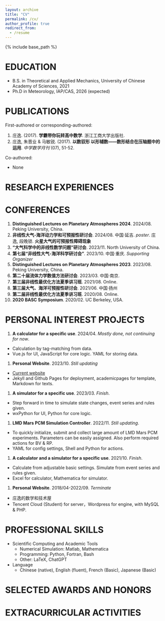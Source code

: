 ```yaml
---
layout: archive
title: "CV"
permalink: /cv/
author_profile: true
redirect_from:
  - /resume
---
```


{% include base_path %}

EDUCATION
======
* B.S. in Theoretical and Applied Mechanics, University of Chinese Academy of Sciences, 2021
* Ph.D in Meteorology, IAP/CAS, 2026 (expected)

PUBLICATIONS
======
First-authored or corresponding-authored:
1. 庄逸. (2017). **学霸带你玩转高中数学**. 浙江工商大学出版社.
1. 庄逸, 朱晋业 &  马敏锐. (2017). **以数驭形 以形辅数——数形结合在压轴题中的运用**. *中学数学月刊* (07), 51-52.

Co-authored:
* None

RESEARCH EXPERIENCES
======

CONFERENCES
======

1. **Distinguished Lectures on Planetary Atmospheres 2024**. 2024/08. Peking University, China.
1. **非线性大气-海洋动力学和可预报性研讨会**. 2024/08. 中国·延吉. *poster*. 庄逸, 段晚锁. **火星大气的可预报性障碍现象**
1. **“大气科学中的非线性数学问题”研讨会**. 2023/11. North University of China.
1. **第七届“非线性大气-海洋科学研讨会”**. 2023/10. 中国·重庆. *Supporting Organizer*
1. **Distinguished Lectures on Planetary Atmospheres 2023**. 2023/08. Peking University, China.
1. **第二十届流体力学数值方法研讨会**. 2023/03. 中国·南京.
1. **第三届非线性最优化方法夏季讲习班**. 2021/08. Online.
1. **第三届大气、海洋可预报性研讨会**. 2021/06. 中国·扬州
1. **第二届非线性最优化方法夏季讲习班**. 2020/08. Online.
1. **2020 BASC Symposium**. 2020/02. UC Berkeley, USA.

PERSONAL INTEREST PROJECTS
======
1. **A calculator for a specific use**. 2024/04. *Mostly done, not continuing for now*.
  * Calculation by tag-matching from data. 
  * Vue.js for UI, JavaScript for core logic. YAML for storing data. 
1. **Personal Website**. 2023/10. *Still updating*
  * [Current website](https://vortexer99.github.io)
  * Jekyll and Github Pages for deployment, academicpages for template, Markdown for texts.
1. **A simulator for a specific use**. 2023/03. *Finish*.
  * Step forward in time to simulate state changes, event series and rules given.
  * wxPython for UI, Python for core logic. 
1. **LMD Mars PCM Simulation Controller**. 2022/11. *Still updating*.
  * To quickly initialize, submit and collect large amount of LMD Mars PCM experiments.
  Parameters can be easily assigned. Also perform required actions for BV & RP.
  * YAML for config settings, Shell and Python for actions.
1. **A calculator and a simulator for a specific use**. 2021/10. *Finish*.
  * Calculate from adjustable basic settings. Simulate from event series and rules given.
  * Excel for calculator, Mathematica for simulator.
1. **Personal Website**. 2018/04-2022/09. *Terminate*
  * 庄逸的数学和技术屋
  * Tencent Cloud (Student) for server，Wordpress for engine, with MySQL & PHP.


PROFESSIONAL SKILLS
======
* Scientific Computing and Academic Tools
  * Numerical Simulation: Matlab, Mathematica
  * Programming: Python, Fortran, Bash
  * Other: LaTeX, ChatGPT
* Language
  * Chinese (native), English (fluent), French (Basic), Japanese (Basic)



SELECTED AWARDS AND HONORS
======

EXTRACURRICULAR ACTIVITIES
======